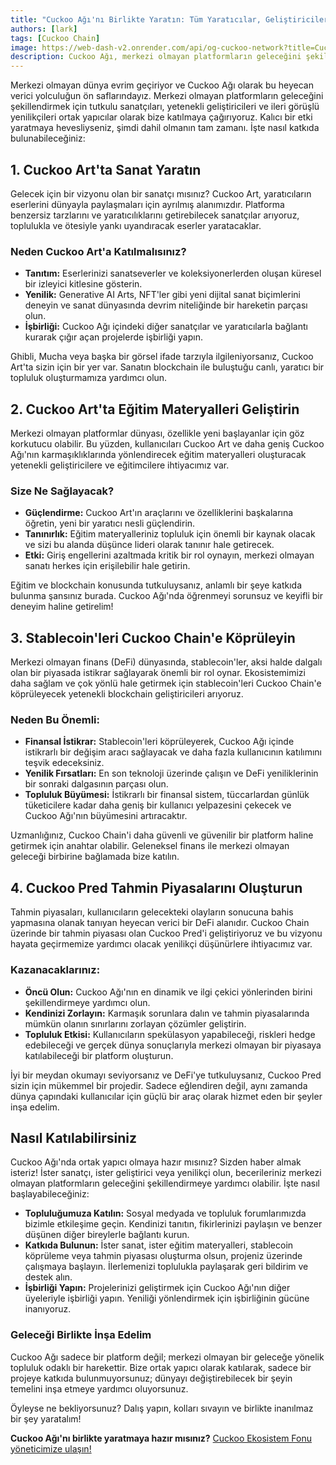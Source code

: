 ```yaml
---
title: "Cuckoo Ağı'nı Birlikte Yaratın: Tüm Yaratıcılar, Geliştiriciler ve Yenilikçiler Çağrılıyor!"
authors: [lark]
tags: [Cuckoo Chain]
image: https://web-dash-v2.onrender.com/api/og-cuckoo-network?title=Cuckoo%20A%C4%9F%C4%B1%27n%C4%B1%20Birlikte%20Yarat%C4%B1n%3A%20T%C3%BCm%20Yarat%C4%B1c%C4%B1lar%2C%20Geli%C5%9Ftiriciler%20ve%20Yenilik%C3%A7iler%20%C3%87a%C4%9Fr%C4%B1l%C4%B1yor%21
description: Cuckoo Ağı, merkezi olmayan platformların geleceğini şekillendirmek için tutkulu sanatçılar, geliştiriciler ve yenilikçileri bize katılmaya çağırıyor. Cuckoo Chain üzerinde sanat yaratacak, eğitim materyalleri geliştirecek, stablecoin köprüleri kuracak ve tahmin piyasaları oluşturacak ortak yapıcılar arıyoruz. Blockchain dünyasında etki yaratmaya hevesliyseniz, işte fırsatınız!
---
```


Merkezi olmayan dünya evrim geçiriyor ve Cuckoo Ağı olarak bu heyecan verici yolculuğun ön saflarındayız. Merkezi olmayan platformların geleceğini şekillendirmek için tutkulu sanatçıları, yetenekli geliştiricileri ve ileri görüşlü yenilikçileri ortak yapıcılar olarak bize katılmaya çağırıyoruz. Kalıcı bir etki yaratmaya hevesliyseniz, şimdi dahil olmanın tam zamanı. İşte nasıl katkıda bulunabileceğiniz:

## 1. **Cuckoo Art'ta Sanat Yaratın**

Gelecek için bir vizyonu olan bir sanatçı mısınız? Cuckoo Art, yaratıcıların eserlerini dünyayla paylaşmaları için ayrılmış alanımızdır. Platforma benzersiz tarzlarını ve yaratıcılıklarını getirebilecek sanatçılar arıyoruz, toplulukla ve ötesiyle yankı uyandıracak eserler yaratacaklar.

### Neden Cuckoo Art'a Katılmalısınız?

- **Tanıtım:** Eserlerinizi sanatseverler ve koleksiyonerlerden oluşan küresel bir izleyici kitlesine gösterin.
- **Yenilik:** Generative AI Arts, NFT'ler gibi yeni dijital sanat biçimlerini deneyin ve sanat dünyasında devrim niteliğinde bir hareketin parçası olun.
- **İşbirliği:** Cuckoo Ağı içindeki diğer sanatçılar ve yaratıcılarla bağlantı kurarak çığır açan projelerde işbirliği yapın.

Ghibli, Mucha veya başka bir görsel ifade tarzıyla ilgileniyorsanız, Cuckoo Art'ta sizin için bir yer var. Sanatın blockchain ile buluştuğu canlı, yaratıcı bir topluluk oluşturmamıza yardımcı olun.

## 2. **Cuckoo Art'ta Eğitim Materyalleri Geliştirin**

Merkezi olmayan platformlar dünyası, özellikle yeni başlayanlar için göz korkutucu olabilir. Bu yüzden, kullanıcıları Cuckoo Art ve daha geniş Cuckoo Ağı'nın karmaşıklıklarında yönlendirecek eğitim materyalleri oluşturacak yetenekli geliştiricilere ve eğitimcilere ihtiyacımız var.

### Size Ne Sağlayacak?

- **Güçlendirme:** Cuckoo Art'ın araçlarını ve özelliklerini başkalarına öğretin, yeni bir yaratıcı nesli güçlendirin.
- **Tanınırlık:** Eğitim materyalleriniz topluluk için önemli bir kaynak olacak ve sizi bu alanda düşünce lideri olarak tanınır hale getirecek.
- **Etki:** Giriş engellerini azaltmada kritik bir rol oynayın, merkezi olmayan sanatı herkes için erişilebilir hale getirin.

Eğitim ve blockchain konusunda tutkuluysanız, anlamlı bir şeye katkıda bulunma şansınız burada. Cuckoo Ağı'nda öğrenmeyi sorunsuz ve keyifli bir deneyim haline getirelim!

## 3. **Stablecoin'leri Cuckoo Chain'e Köprüleyin**

Merkezi olmayan finans (DeFi) dünyasında, stablecoin'ler, aksi halde dalgalı olan bir piyasada istikrar sağlayarak önemli bir rol oynar. Ekosistemimizi daha sağlam ve çok yönlü hale getirmek için stablecoin'leri Cuckoo Chain'e köprüleyecek yetenekli blockchain geliştiricileri arıyoruz.

### Neden Bu Önemli:

- **Finansal İstikrar:** Stablecoin'leri köprüleyerek, Cuckoo Ağı içinde istikrarlı bir değişim aracı sağlayacak ve daha fazla kullanıcının katılımını teşvik edeceksiniz.
- **Yenilik Fırsatları:** En son teknoloji üzerinde çalışın ve DeFi yeniliklerinin bir sonraki dalgasının parçası olun.
- **Topluluk Büyümesi:** İstikrarlı bir finansal sistem, tüccarlardan günlük tüketicilere kadar daha geniş bir kullanıcı yelpazesini çekecek ve Cuckoo Ağı'nın büyümesini artıracaktır.

Uzmanlığınız, Cuckoo Chain'i daha güvenli ve güvenilir bir platform haline getirmek için anahtar olabilir. Geleneksel finans ile merkezi olmayan geleceği birbirine bağlamada bize katılın.

## 4. **Cuckoo Pred Tahmin Piyasalarını Oluşturun**

Tahmin piyasaları, kullanıcıların gelecekteki olayların sonucuna bahis yapmasına olanak tanıyan heyecan verici bir DeFi alanıdır. Cuckoo Chain üzerinde bir tahmin piyasası olan Cuckoo Pred'i geliştiriyoruz ve bu vizyonu hayata geçirmemize yardımcı olacak yenilikçi düşünürlere ihtiyacımız var.

### Kazanacaklarınız:

- **Öncü Olun:** Cuckoo Ağı'nın en dinamik ve ilgi çekici yönlerinden birini şekillendirmeye yardımcı olun.
- **Kendinizi Zorlayın:** Karmaşık sorunlara dalın ve tahmin piyasalarında mümkün olanın sınırlarını zorlayan çözümler geliştirin.
- **Topluluk Etkisi:** Kullanıcıların spekülasyon yapabileceği, riskleri hedge edebileceği ve gerçek dünya sonuçlarıyla merkezi olmayan bir piyasaya katılabileceği bir platform oluşturun.

İyi bir meydan okumayı seviyorsanız ve DeFi'ye tutkuluysanız, Cuckoo Pred sizin için mükemmel bir projedir. Sadece eğlendiren değil, aynı zamanda dünya çapındaki kullanıcılar için güçlü bir araç olarak hizmet eden bir şeyler inşa edelim.

## **Nasıl Katılabilirsiniz**

Cuckoo Ağı'nda ortak yapıcı olmaya hazır mısınız? Sizden haber almak isteriz! İster sanatçı, ister geliştirici veya yenilikçi olun, becerileriniz merkezi olmayan platformların geleceğini şekillendirmeye yardımcı olabilir. İşte nasıl başlayabileceğiniz:

- **Topluluğumuza Katılın:** Sosyal medyada ve topluluk forumlarımızda bizimle etkileşime geçin. Kendinizi tanıtın, fikirlerinizi paylaşın ve benzer düşünen diğer bireylerle bağlantı kurun.
- **Katkıda Bulunun:** İster sanat, ister eğitim materyalleri, stablecoin köprüleme veya tahmin piyasası oluşturma olsun, projeniz üzerinde çalışmaya başlayın. İlerlemenizi toplulukla paylaşarak geri bildirim ve destek alın.
- **İşbirliği Yapın:** Projelerinizi geliştirmek için Cuckoo Ağı'nın diğer üyeleriyle işbirliği yapın. Yeniliği yönlendirmek için işbirliğinin gücüne inanıyoruz.

### **Geleceği Birlikte İnşa Edelim**

Cuckoo Ağı sadece bir platform değil; merkezi olmayan bir geleceğe yönelik topluluk odaklı bir harekettir. Bize ortak yapıcı olarak katılarak, sadece bir projeye katkıda bulunmuyorsunuz; dünyayı değiştirebilecek bir şeyin temelini inşa etmeye yardımcı oluyorsunuz.

Öyleyse ne bekliyorsunuz? Dalış yapın, kolları sıvayın ve birlikte inanılmaz bir şey yaratalım!

**Cuckoo Ağı'nı birlikte yaratmaya hazır mısınız?** [Cuckoo Ekosistem Fonu yöneticimize ulaşın!](https://t.me/mikethrift)